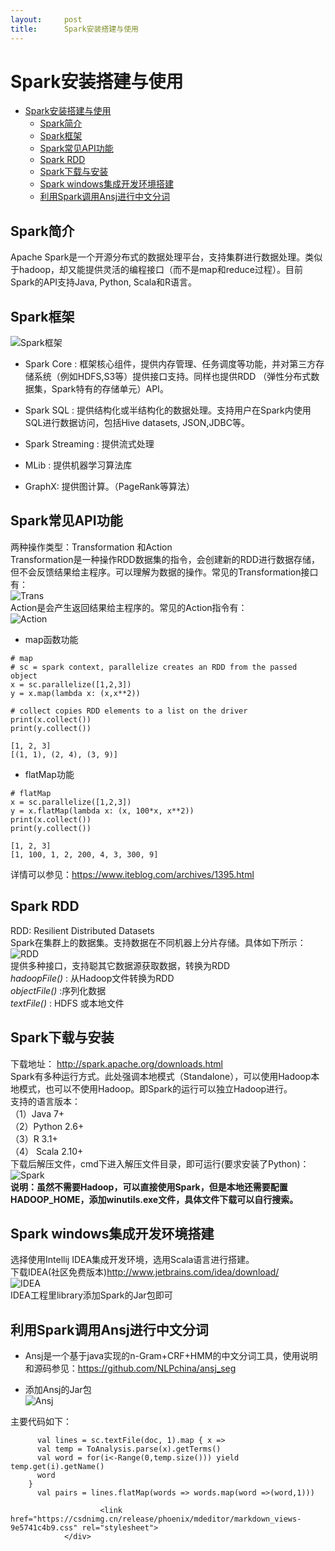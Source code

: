 ```yaml
---
layout:     post
title:      Spark安装搭建与使用
---
```

<div id="article_content" class="article_content clearfix csdn-tracking-statistics" data-pid="blog" data-mod="popu_307" data-dsm="post">
								            <div id="content_views" class="markdown_views prism-atom-one-dark">
							<!-- flowchart 箭头图标 勿删 -->
							<svg xmlns="http://www.w3.org/2000/svg" style="display: none;"><path stroke-linecap="round" d="M5,0 0,2.5 5,5z" id="raphael-marker-block" style="-webkit-tap-highlight-color: rgba(0, 0, 0, 0);"></path></svg>
							<h1 id="spark安装搭建与使用">Spark安装搭建与使用</h1>

<p></p><div class="toc">
<ul>
<li><a href="#spark%E5%AE%89%E8%A3%85%E6%90%AD%E5%BB%BA%E4%B8%8E%E4%BD%BF%E7%94%A8" rel="nofollow" target="_blank">Spark安装搭建与使用</a><ul>
<li><a href="#spark%E7%AE%80%E4%BB%8B" rel="nofollow" target="_blank">Spark简介</a></li>
<li><a href="#spark%E6%A1%86%E6%9E%B6" rel="nofollow" target="_blank">Spark框架</a></li>
<li><a href="#spark%E5%B8%B8%E8%A7%81api%E5%8A%9F%E8%83%BD" rel="nofollow" target="_blank">Spark常见API功能</a></li>
<li><a href="#spark-rdd" rel="nofollow" target="_blank">Spark RDD</a></li>
<li><a href="#spark%E4%B8%8B%E8%BD%BD%E4%B8%8E%E5%AE%89%E8%A3%85" rel="nofollow" target="_blank">Spark下载与安装</a></li>
<li><a href="#spark-windows%E9%9B%86%E6%88%90%E5%BC%80%E5%8F%91%E7%8E%AF%E5%A2%83%E6%90%AD%E5%BB%BA" rel="nofollow" target="_blank">Spark windows集成开发环境搭建</a></li>
<li><a href="#%E5%88%A9%E7%94%A8spark%E8%B0%83%E7%94%A8ansj%E8%BF%9B%E8%A1%8C%E4%B8%AD%E6%96%87%E5%88%86%E8%AF%8D" rel="nofollow" target="_blank">利用Spark调用Ansj进行中文分词</a></li>
</ul>
</li>
</ul>
</div>




<h2 id="spark简介">Spark简介</h2>

<p>Apache Spark是一个开源分布式的数据处理平台，支持集群进行数据处理。类似于hadoop，却又能提供灵活的编程接口（而不是map和reduce过程）。目前Spark的API支持Java, Python, Scala和R语言。</p>



<h2 id="spark框架">Spark框架</h2>

<p><img src="https://img-blog.csdn.net/20171028153159057?watermark/2/text/aHR0cDovL2Jsb2cuY3Nkbi5uZXQvaHVzdGNoZW56ZQ==/font/5a6L5L2T/fontsize/400/fill/I0JBQkFCMA==/dissolve/70/gravity/SouthEast" alt="Spark框架" title=""></p>

<ul>
<li><p>Spark Core : 框架核心组件，提供内存管理、任务调度等功能，并对第三方存储系统（例如HDFS,S3等）提供接口支持。同样也提供RDD （弹性分布式数据集，Spark特有的存储单元）API。</p></li>
<li><p>Spark SQL : 提供结构化或半结构化的数据处理。支持用户在Spark内使用SQL进行数据访问，包括Hive datasets, JSON,JDBC等。</p></li>
<li><p>Spark Streaming : 提供流式处理</p></li>
<li><p>MLib : 提供机器学习算法库</p></li>
<li><p>GraphX: 提供图计算。（PageRank等算法）</p></li>
</ul>



<h2 id="spark常见api功能">Spark常见API功能</h2>

<p>两种操作类型：Transformation 和Action <br>
Transformation是一种操作RDD数据集的指令，会创建新的RDD进行数据存储，但不会反馈结果给主程序。可以理解为数据的操作。常见的Transformation接口有： <br>
<img src="https://img-blog.csdn.net/20171028155222460?watermark/2/text/aHR0cDovL2Jsb2cuY3Nkbi5uZXQvaHVzdGNoZW56ZQ==/font/5a6L5L2T/fontsize/400/fill/I0JBQkFCMA==/dissolve/70/gravity/SouthEast" alt="Trans" title=""> <br>
Action是会产生返回结果给主程序的。常见的Action指令有： <br>
<img src="https://img-blog.csdn.net/20171028155446528?watermark/2/text/aHR0cDovL2Jsb2cuY3Nkbi5uZXQvaHVzdGNoZW56ZQ==/font/5a6L5L2T/fontsize/400/fill/I0JBQkFCMA==/dissolve/70/gravity/SouthEast" alt="Action" title=""></p>

<ul>
<li>map函数功能</li>
</ul>



<pre class="prettyprint"><code class=" hljs avrasm"><span class="hljs-preprocessor"># map</span>
<span class="hljs-preprocessor"># sc = spark context, parallelize creates an RDD from the passed object</span>
<span class="hljs-built_in">x</span> = sc<span class="hljs-preprocessor">.parallelize</span>([<span class="hljs-number">1</span>,<span class="hljs-number">2</span>,<span class="hljs-number">3</span>])
<span class="hljs-built_in">y</span> = <span class="hljs-built_in">x</span><span class="hljs-preprocessor">.map</span>(lambda <span class="hljs-built_in">x</span>: (<span class="hljs-built_in">x</span>,<span class="hljs-built_in">x</span>**<span class="hljs-number">2</span>))

<span class="hljs-preprocessor"># collect copies RDD elements to a list on the driver</span>
print(<span class="hljs-built_in">x</span><span class="hljs-preprocessor">.collect</span>()) 
print(<span class="hljs-built_in">y</span><span class="hljs-preprocessor">.collect</span>())

[<span class="hljs-number">1</span>, <span class="hljs-number">2</span>, <span class="hljs-number">3</span>]
[(<span class="hljs-number">1</span>, <span class="hljs-number">1</span>), (<span class="hljs-number">2</span>, <span class="hljs-number">4</span>), (<span class="hljs-number">3</span>, <span class="hljs-number">9</span>)]</code></pre>

<ul>
<li>flatMap功能</li>
</ul>



<pre class="prettyprint"><code class=" hljs avrasm"><span class="hljs-preprocessor"># flatMap</span>
<span class="hljs-built_in">x</span> = sc<span class="hljs-preprocessor">.parallelize</span>([<span class="hljs-number">1</span>,<span class="hljs-number">2</span>,<span class="hljs-number">3</span>])
<span class="hljs-built_in">y</span> = <span class="hljs-built_in">x</span><span class="hljs-preprocessor">.flatMap</span>(lambda <span class="hljs-built_in">x</span>: (<span class="hljs-built_in">x</span>, <span class="hljs-number">100</span>*<span class="hljs-built_in">x</span>, <span class="hljs-built_in">x</span>**<span class="hljs-number">2</span>))
print(<span class="hljs-built_in">x</span><span class="hljs-preprocessor">.collect</span>())
print(<span class="hljs-built_in">y</span><span class="hljs-preprocessor">.collect</span>())

[<span class="hljs-number">1</span>, <span class="hljs-number">2</span>, <span class="hljs-number">3</span>]
[<span class="hljs-number">1</span>, <span class="hljs-number">100</span>, <span class="hljs-number">1</span>, <span class="hljs-number">2</span>, <span class="hljs-number">200</span>, <span class="hljs-number">4</span>, <span class="hljs-number">3</span>, <span class="hljs-number">300</span>, <span class="hljs-number">9</span>]</code></pre>

<p>详情可以参见：<a href="https://www.iteblog.com/archives/1395.html" rel="nofollow" target="_blank">https://www.iteblog.com/archives/1395.html</a></p>



<h2 id="spark-rdd">Spark RDD</h2>

<p>RDD: Resilient Distributed Datasets <br>
Spark在集群上的数据集。支持数据在不同机器上分片存储。具体如下所示： <br>
<img src="https://img-blog.csdn.net/20171028160152398?watermark/2/text/aHR0cDovL2Jsb2cuY3Nkbi5uZXQvaHVzdGNoZW56ZQ==/font/5a6L5L2T/fontsize/400/fill/I0JBQkFCMA==/dissolve/70/gravity/SouthEast" alt="RDD" title=""> <br>
提供多种接口，支持聪其它数据源获取数据，转换为RDD <br>
<em>hadoopFile()</em> : 从Hadoop文件转换为RDD <br>
<em>objectFile()</em> :序列化数据 <br>
<em>textFile()</em> : HDFS 或本地文件</p>



<h2 id="spark下载与安装">Spark下载与安装</h2>

<p>下载地址： <a href="http://spark.apache.org/downloads.html" rel="nofollow" target="_blank">http://spark.apache.org/downloads.html</a> <br>
Spark有多种运行方式。此处强调本地模式（Standalone），可以使用Hadoop本地模式，也可以不使用Hadoop。即Spark的运行可以独立Hadoop进行。 <br>
支持的语言版本： <br>
（1）Java 7+ <br>
（2）Python 2.6+ <br>
（3）R 3.1+ <br>
（4） Scala 2.10+ <br>
下载后解压文件，cmd下进入解压文件目录，即可运行(要求安装了Python)： <br>
<img src="https://img-blog.csdn.net/20171028161253081?watermark/2/text/aHR0cDovL2Jsb2cuY3Nkbi5uZXQvaHVzdGNoZW56ZQ==/font/5a6L5L2T/fontsize/400/fill/I0JBQkFCMA==/dissolve/70/gravity/SouthEast" alt="Spark" title=""> <br>
<strong>说明：虽然不需要Hadoop，可以直接使用Spark，但是本地还需要配置HADOOP_HOME，添加winutils.exe文件，具体文件下载可以自行搜索。</strong></p>



<h2 id="spark-windows集成开发环境搭建">Spark windows集成开发环境搭建</h2>

<p>选择使用Intellij IDEA集成开发环境，选用Scala语言进行搭建。 <br>
下载IDEA(社区免费版本)<a href="http://www.jetbrains.com/idea/download/" rel="nofollow" target="_blank">http://www.jetbrains.com/idea/download/</a> <br>
<img src="https://img-blog.csdn.net/20171028162206223?watermark/2/text/aHR0cDovL2Jsb2cuY3Nkbi5uZXQvaHVzdGNoZW56ZQ==/font/5a6L5L2T/fontsize/400/fill/I0JBQkFCMA==/dissolve/70/gravity/SouthEast" alt="IDEA" title=""> <br>
IDEA工程里library添加Spark的Jar包即可</p>



<h2 id="利用spark调用ansj进行中文分词">利用Spark调用Ansj进行中文分词</h2>

<ul>
<li><p>Ansj是一个基于java实现的n-Gram+CRF+HMM的中文分词工具，使用说明和源码参见：<a href="https://github.com/NLPchina/ansj_seg" rel="nofollow" target="_blank">https://github.com/NLPchina/ansj_seg</a></p></li>
<li><p>添加Ansj的Jar包 <br>
<img src="https://img-blog.csdn.net/20171028162645863?watermark/2/text/aHR0cDovL2Jsb2cuY3Nkbi5uZXQvaHVzdGNoZW56ZQ==/font/5a6L5L2T/fontsize/400/fill/I0JBQkFCMA==/dissolve/70/gravity/SouthEast" alt="Ansj" title=""></p></li>
</ul>

<p>主要代码如下：</p>



<pre class="prettyprint"><code class=" hljs livecodeserver">      val <span class="hljs-keyword">lines</span> = sc.textFile(doc, <span class="hljs-number">1</span>).map { x =&gt;
      val temp = ToAnalysis.parse(x).getTerms()
      val <span class="hljs-built_in">word</span> = <span class="hljs-keyword">for</span>(i&lt;-Range(<span class="hljs-number">0</span>,temp.size())) yield temp.<span class="hljs-built_in">get</span>(i).getName()
      <span class="hljs-built_in">word</span>
    }
      val pairs = <span class="hljs-keyword">lines</span>.flatMap(<span class="hljs-keyword">words</span> =&gt; <span class="hljs-keyword">words</span>.map(<span class="hljs-built_in">word</span> =&gt;(<span class="hljs-built_in">word</span>,<span class="hljs-number">1</span>)))
</code></pre>            </div>
						<link href="https://csdnimg.cn/release/phoenix/mdeditor/markdown_views-9e5741c4b9.css" rel="stylesheet">
                </div>